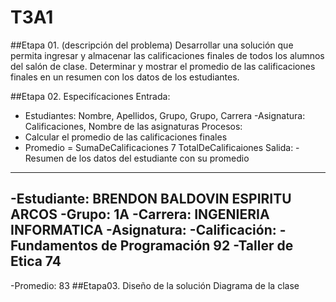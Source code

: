 # T3A1
##Etapa 01. (descripción del problema)
Desarrollar una solución que permita ingresar y almacenar las calificaciones finales de todos los alumnos del salón de clase.
Determinar y mostrar el promedio de las calificaciones finales en un resumen con los datos de los estudiantes.

##Etapa 02. Especifícaciones
Entrada:
- Estudiantes: Nombre, Apellidos, Grupo, Grupo, Carrera
-Asignatura: Calificaciones, Nombre de las asignaturas
Procesos:
- Calcular el promedio de las calificaciones finales
- Promedio = SumaDeCalificaciones 7 TotalDeCalificaiones
Salida:
-Resumen de los datos del estudiante con su promedio
----------------------------------------------------------------
-Estudiante: BRENDON BALDOVIN ESPIRITU ARCOS
-Grupo: 1A
-Carrera: INGENIERIA INFORMATICA
-Asignatura:                        -Calificación:
-Fundamentos de Programación             92
-Taller de Etica                         74 
----------------------------------------------------------------
-Promedio:                               83
##Etapa03. Diseño de la solución
Diagrama de la clase

